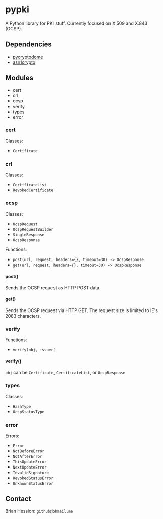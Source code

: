# pypki

A Python library for PKI stuff. Currently focused on X.509 and X.843 (OCSP).

## Dependencies

* [pycryptodome](https://pycryptodome.readthedocs.io/en/latest/)
* [asn1crypto](https://pypi.org/project/asn1crypto/)

## Modules

* cert
* crl
* ocsp
* verify
* types
* error

### cert

Classes:

* `Certificate`

### crl

Classes:

* `CertificateList`
* `RevokedCertificate`

### ocsp

Classes:

* `OcspRequest`
* `OcspRequestBuilder`
* `SingleResponse`
* `OcspResponse`

Functions:

* `post(url, request, headers={}, timeout=30) -> OcspResponse`
* `get(url, request, headers={}, timeout=30) -> OcspResponse`

#### post()

Sends the OCSP request as HTTP POST data.

#### get()

Sends the OCSP request via HTTP GET. The request size is limited to IE's 2083 characters.

### verify

Functions:

* `verify(obj, issuer)`

#### verify()

`obj` can be `Certificate`, `CertificateList`, or `OcspResponse`

### types

Classes:

* `HashType`
* `OcspStatusType`

### error

Errors:

* `Error`
* `NotBeforeError`
* `NotAfterError`
* `ThisUpdateError`
* `NextUpdateError`
* `InvalidSignature`
* `RevokedStatusError`
* `UnknownStatusError`

## Contact

Brian Hession: `github@bhmail.me`
